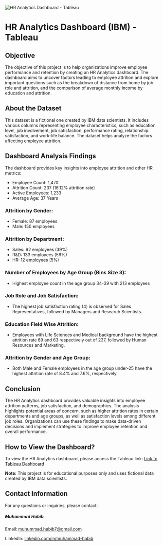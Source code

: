 ![HR Analytics Dashboard - Tableau](https://github.com/muhummad-habib/DataAnalytics-Profile/assets/121312917/bb6c22ee-5a03-4af8-bb20-108cac1af2b6)


# HR Analytics Dashboard (IBM) - Tableau

## Objective
The objective of this project is to help organizations improve employee performance and retention by creating an HR Analytics dashboard. The dashboard aims to uncover factors leading to employee attrition and explore important questions such as the breakdown of distance from home by job role and attrition, and the comparison of average monthly income by education and attrition.

## About the Dataset
This dataset is a fictional one created by IBM data scientists. It includes various columns representing employee characteristics, such as education level, job involvement, job satisfaction, performance rating, relationship satisfaction, and work-life balance. The dataset helps analyze the factors affecting employee attrition.

## Dashboard Analysis Findings
The dashboard provides key insights into employee attrition and other HR metrics:

- Employee Count: 1,470
- Attrition Count: 237 (16.12% attrition rate)
- Active Employees: 1,233
- Average Age: 37 Years

### Attrition by Gender:
- Female: 87 employees
- Male: 150 employees

### Attrition by Department:
- Sales: 92 employees (39%)
- R&D: 133 employees (56%)
- HR: 12 employees (5%)

### Number of Employees by Age Group (Bins Size 3):

- Highest employee count in the age group 34-39 with 213 employees

### Job Role and Job Satisfaction:
- The highest job satisfaction rating (4) is observed for Sales Representatives, followed by Managers and Research Scientists.

### Education Field Wise Attrition:
- Employees with Life Sciences and Medical background have the highest attrition rate 89 and 63 respectively out of 237, followed by Human Resources and Marketing.

### Attrition by Gender and Age Group:
- Both Male and Female employees in the age group under-25 have the highest attrition rate of 8.4% and 7.6%, respectively.

## Conclusion
The HR Analytics dashboard provides valuable insights into employee attrition patterns, job satisfaction, and demographics. The analysis highlights potential areas of concern, such as higher attrition rates in certain departments and age groups, as well as satisfaction levels among different job roles. Organizations can use these findings to make data-driven decisions and implement strategies to improve employee retention and overall performance.

## How to View the Dashboard?
To view the HR Analytics dashboard, please access the Tableau link: [Link to Tableau Dashboard](https://public.tableau.com/app/profile/muhammad.habib1751/viz/HRInsightsDashboard/HRAnalyticsDashboard)


**Note:** This project is for educational purposes only and uses fictional data created by IBM data scientists.


## Contact Information

For any questions or inquiries, please contact:

##### Muhammad Habib

Email: [muhummad.habib7@gmail.com](muhummad.habib7@gmail.com)

LinkedIn: [linkedin.com/in/muhammad-habib](https://www.linkedin.com/in/muhammad-habib)
